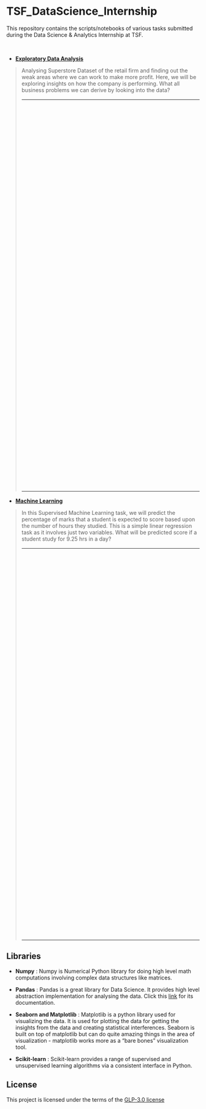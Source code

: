 # TSF_DataScience_Internship
This repository contains the scripts/notebooks of various tasks submitted during the Data Science & Analytics Internship at TSF.

<br>

- [**Exploratory Data Analysis**](Exploratory_Data_Analysis_Task)

>Analysing Superstore Dataset of the retail firm and finding out the weak areas where we can work to make more profit. Here, we will be exploring insights on how the company is performing. What all business problems we can derive by looking into the data?
><table><tr><td style="padding:500px;"> <b>Links</b> </td> <td><a href="https://github.com/yogesh7132/TSF_DataScience_Internship/tree/master/Exploratory_Data_Analysis_Task/Dataset">Dataset </a> </td><td> <a href="https://github.com/yogesh7132/TSF_DataScience_Internship/blob/master/Exploratory_Data_Analysis_Task/EDA%20Task%20-%20Superstore.ipynb">View Notebook</a> </td></tr></table>

- [**Machine Learning**](Machine_Learning_Task)

>In this Supervised Machine Learning task, we will predict the percentage of marks that a student is expected to score based upon the number of hours they studied. This is a simple linear regression task as it involves just two variables. What will be predicted score if a student study for 9.25 hrs in a day?
><table><tr><td style="padding:500px;"> <b>Links</b> </td> <td><a href="https://github.com/yogesh7132/TSF_DataScience_Internship/tree/master/Machine_Learning_Task/Dataset">Dataset </a> </td><td> <a href="https://github.com/yogesh7132/TSF_DataScience_Internship/blob/master/Machine_Learning_Task/ML%20Task%20-%20linear_regression.ipynb">View Notebook</a> </td></tr></table>

## Libraries

- **Numpy** : 
Numpy is Numerical Python library for doing high level math computations involving complex data structures like matrices.

- **Pandas** : 
Pandas is a great library for Data Science. It provides high level abstraction implementation for analysing the data. Click this [link](https://pandas.pydata.org/pandas-docs/stable/) for its documentation.

- **Seaborn and Matplotlib** : 
Matplotlib is a python library used for visualizing the data. It is used for plotting the data for getting the insights from the data and creating statistical interferences. Seaborn is built on top of matplotlib but can do quite amazing things in the area of visualization - matplotlib works more as a “bare bones” visualization tool.

- **Scikit-learn** : 
Scikit-learn provides a range of supervised and unsupervised learning algorithms via a consistent interface in Python.

## License
This project is licensed under the terms of the [GLP-3.0 license](https://github.com/yogesh7132/TSF_DataScience_Internship/blob/master/LICENSE)
